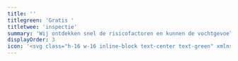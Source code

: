 ```yaml
---
title: ''
titlegreen: 'Gratis '
titletwee: 'inspectie'
summary: 'Wij ontdekken snel de risicofactoren en kunnen de vochtgevoelige plekken op uw dak onmiddelijk aanwijzen: dakranden, naadverbindingen, dakdoorbrekingen, blazen, scheuren.'
displayOrder: 3
icon: '<svg class="h-16 w-16 inline-block text-center text-green" xmlns="http://www.w3.org/2000/svg" viewBox="0 0 90 90"><defs><style>.cls-1{fill:#82a84d;}.cls-2{fill:#fff;}</style></defs><g id="Laag_2" data-name="Laag 2"><g id="Laag_1-2" data-name="Laag 1"><circle class="cls-1" cx="45" cy="45" r="45"/><path class="cls-2" d="M69.51,63.42l-9.74-9.74A2.35,2.35,0,0,0,58.11,53H56.52A20.29,20.29,0,1,0,53,56.52v1.59a2.35,2.35,0,0,0,.68,1.66l9.74,9.74a2.35,2.35,0,0,0,3.31,0l2.77-2.77A2.37,2.37,0,0,0,69.51,63.42ZM40.5,53A12.5,12.5,0,1,1,53,40.5,12.49,12.49,0,0,1,40.5,53Z"/></g></g></svg>'
---
```

